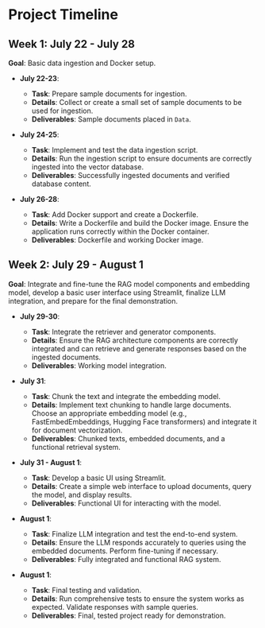 # Project Timeline

## Week 1: July 22 - July 28

**Goal**: Basic data ingestion and Docker setup.

- **July 22-23**:
  - **Task**: Prepare sample documents for ingestion.
  - **Details**: Collect or create a small set of sample documents to be used for ingestion.
  - **Deliverables**: Sample documents placed in `Data`.

- **July 24-25**:
  - **Task**: Implement and test the data ingestion script.
  - **Details**: Run the ingestion script to ensure documents are correctly ingested into the vector database.
  - **Deliverables**: Successfully ingested documents and verified database content.

- **July 26-28**:
  - **Task**: Add Docker support and create a Dockerfile.
  - **Details**: Write a Dockerfile and build the Docker image. Ensure the application runs correctly within the Docker container.
  - **Deliverables**: Dockerfile and working Docker image.

## Week 2: July 29 - August 1

**Goal**: Integrate and fine-tune the RAG model components and embedding model, develop a basic user interface using Streamlit, finalize LLM integration, and prepare for the final demonstration.

- **July 29-30**:
  - **Task**: Integrate the retriever and generator components.
  - **Details**: Ensure the RAG architecture components are correctly integrated and can retrieve and generate responses based on the ingested documents.
  - **Deliverables**: Working model integration.

- **July 31**:
  - **Task**: Chunk the text and integrate the embedding model.
  - **Details**: Implement text chunking to handle large documents. Choose an appropriate embedding model (e.g., FastEmbedEmbeddings, Hugging Face transformers) and integrate it for document vectorization.
  - **Deliverables**: Chunked texts, embedded documents, and a functional retrieval system.

- **July 31 - August 1**:
  - **Task**: Develop a basic UI using Streamlit.
  - **Details**: Create a simple web interface to upload documents, query the model, and display results.
  - **Deliverables**: Functional UI for interacting with the model.

- **August 1**:
  - **Task**: Finalize LLM integration and test the end-to-end system.
  - **Details**: Ensure the LLM responds accurately to queries using the embedded documents. Perform fine-tuning if necessary.
  - **Deliverables**: Fully integrated and functional RAG system.

- **August 1**:
  - **Task**: Final testing and validation.
  - **Details**: Run comprehensive tests to ensure the system works as expected. Validate responses with sample queries.
  - **Deliverables**: Final, tested project ready for demonstration.